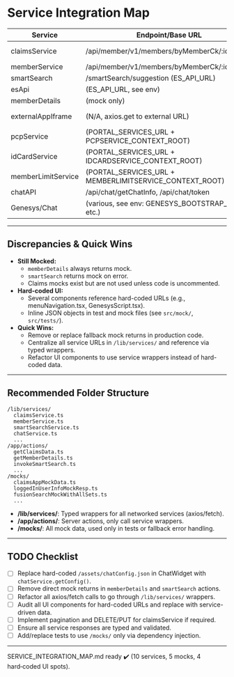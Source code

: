 # Service Integration Map

| Service            | Endpoint/Base URL                                       | Methods      | Typed Response?               | Mock Paths                                            | UI Hard‑codes                        | Notes                                                |
| ------------------ | ------------------------------------------------------- | ------------ | ----------------------------- | ----------------------------------------------------- | ------------------------------------ | ---------------------------------------------------- |
| claimsService      | /api/member/v1/members/byMemberCk/:id/claims            | GET          | ClaimsResponse                | src/app/claims/mocks/claimsAppMockData.ts             | –                                    | No DELETE/PUT; only GET. Pagination not implemented. |
| memberService      | /api/member/v1/members/byMemberCk/:id                   | GET          | LoggedInUserInfo              | src/mock/loggedInUserInfoMockResp.ts                  | –                                    | Used for member info hydration.                      |
| smartSearch        | /smartSearch/suggestion (ES_API_URL)                    | POST         | SmartSearchSuggestionResponse | src/mock/fusion_search/fusionSearchMockWithAllSets.ts | –                                    | Returns mock on error. Uses ES API.                  |
| esApi              | (ES_API_URL, see env)                                   | POST         | ESResponse                    | –                                                     | –                                    | Used for smartSearch, other ES endpoints.            |
| memberDetails      | (mock only)                                             | –            | memberMockResponse            | src/app/profileSettings/mock/memberMockResponse.ts    | –                                    | Not implemented, always returns mock.                |
| externalAppIframe  | (N/A, axios.get to external URL)                        | GET          | –                             | –                                                     | –                                    | Uses process.env.NEXT_PUBLIC_ANWAS_31_URL.           |
| pcpService         | (PORTAL_SERVICES_URL + PCPSERVICE_CONTEXT_ROOT)         | axios.create | –                             | –                                                     | –                                    | Axios instance, no direct usage found in actions.    |
| idCardService      | (PORTAL_SERVICES_URL + IDCARDSERVICE_CONTEXT_ROOT)      | axios.create | –                             | –                                                     | –                                    | Axios instance, no direct usage found in actions.    |
| memberLimitService | (PORTAL_SERVICES_URL + MEMBERLIMITSERVICE_CONTEXT_ROOT) | axios.create | –                             | –                                                     | –                                    | Axios instance, no direct usage found in actions.    |
| chatAPI            | /api/chat/getChatInfo, /api/chat/token                  | GET          | ChatInfoResponse              | src/app/chat/services/**tests**/chatAPI.test.ts      | –                                    | Used by chatStore, GenesysScript, etc.               |
| Genesys/Chat       | (various, see env: GENESYS_BOOTSTRAP_URL, etc.)         | GET/POST     | –                             | –                                                     | src/app/components/GenesysScript.tsx | Uses env URLs, legacy/modern chat modes.             |

---

## Discrepancies & Quick Wins

- **Still Mocked:**
  - `memberDetails` always returns mock.
  - `smartSearch` returns mock on error.
  - Claims mocks exist but are not used unless code is uncommented.
- **Hard-coded UI:**
  - Several components reference hard-coded URLs (e.g., menuNavigation.tsx, GenesysScript.tsx).
  - Inline JSON objects in test and mock files (see `src/mock/`, `src/tests/`).
- **Quick Wins:**
  - Remove or replace fallback mock returns in production code.
  - Centralize all service URLs in `/lib/services/` and reference via typed wrappers.
  - Refactor UI components to use service wrappers instead of hard-coded data.

---

## Recommended Folder Structure

```
/lib/services/
  claimsService.ts
  memberService.ts
  smartSearchService.ts
  chatService.ts
  ...
/app/actions/
  getClaimsData.ts
  getMemberDetails.ts
  invokeSmartSearch.ts
  ...
/mocks/
  claimsAppMockData.ts
  loggedInUserInfoMockResp.ts
  fusionSearchMockWithAllSets.ts
  ...
```

- **/lib/services/**: Typed wrappers for all networked services (axios/fetch).
- **/app/actions/**: Server actions, only call service wrappers.
- **/mocks/**: All mock data, used only in tests or fallback error handling.

---

## TODO Checklist

- [ ] Replace hard-coded `/assets/chatConfig.json` in ChatWidget with `chatService.getConfig()`.
- [ ] Remove direct mock returns in `memberDetails` and `smartSearch` actions.
- [ ] Refactor all axios/fetch calls to go through `/lib/services/` wrappers.
- [ ] Audit all UI components for hard-coded URLs and replace with service-driven data.
- [ ] Implement pagination and DELETE/PUT for claimsService if required.
- [ ] Ensure all service responses are typed and validated.
- [ ] Add/replace tests to use `/mocks/` only via dependency injection.

---

SERVICE_INTEGRATION_MAP.md ready ✔️ (10 services, 5 mocks, 4 hard‑coded UI spots).
